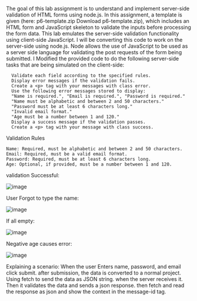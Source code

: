 The goal of this lab assignment is to understand and implement server-side validation of HTML forms using node.js. In this assignment, a template is given (here: p6-template.zip Download p6-template.zip), which includes an HTML form and JavaScript skeleton to validate the inputs before processing the form data. This lab emulates the server-side validation functionality using client-side JavaScript. I will be converting this code to work on the server-side using node.js. Node allows the use of JavaScript to be used as a server side language for validating the post requests of the form being submitted. I Modified the provided code to do the following server-side tasks that are being simulated on the client-side:

      Validate each field according to the specified rules.
      Display error messages if the validation fails.
      Create a <p> tag with your messages with class error. 
      Use the following error messages stored to display:
      "Name is required.", "Email is required.", "Password is required."
      "Name must be alphabetic and between 2 and 50 characters."
      "Password must be at least 6 characters long."
      "Invalid email format."
      "Age must be a number between 1 and 120."
      Display a success message if the validation passes.
      Create a <p> tag with your message with class success.


Validation Rules

    Name: Required, must be alphabetic and between 2 and 50 characters.
    Email: Required, must be a valid email format.
    Password: Required, must be at least 6 characters long.
    Age: Optional, if provided, must be a number between 1 and 120.



validation Successful:

![image](https://github.com/user-attachments/assets/2cdcebfa-4b50-4960-adea-a4039dd3b260)


User Forgot to type the name:

![image](https://github.com/user-attachments/assets/9738ac94-f846-494c-8cc4-6471d660ce91)


If all empty:

![image](https://github.com/user-attachments/assets/582e27da-5dd0-4a08-9036-59a6fd4064f4)


Negative age causes error:

![image](https://github.com/user-attachments/assets/61a0ef98-5be9-414c-ba80-d03e7096cdce)





Explaining a scenario: When the user Enters name, password, and email click submit. after submission, the data is converted to a normal project. Using fetch to send the data as JSON string. when the server receives it. Then it validates the data and sends a json response. then fetch and read the response as json and show the context in the message-id tag. 


